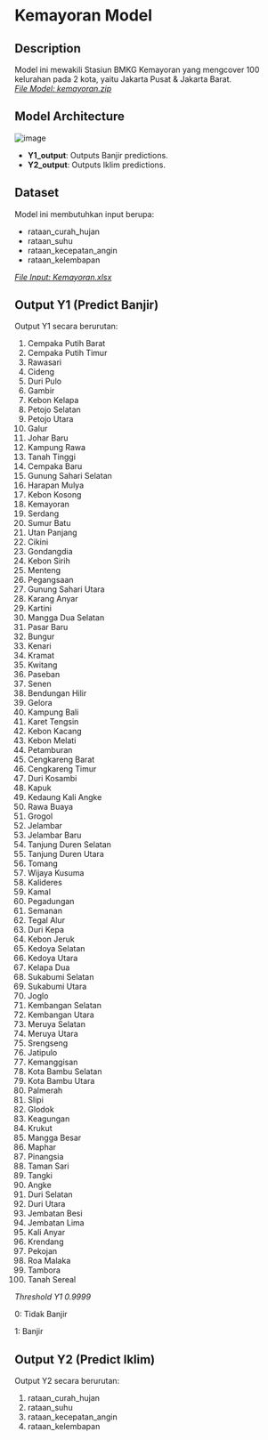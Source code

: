 # Kemayoran Model

## Description
Model ini mewakili Stasiun BMKG Kemayoran yang mengcover 100 kelurahan pada 2 kota, yaitu Jakarta Pusat & Jakarta Barat.</br>
[*File Model: kemayoran.zip*](https://drive.google.com/file/d/16iQpouWx_214ixmx438YYqyvPIiHcPI9)


## Model Architecture
![image](https://github.com/Bangkit-Capstone-C241-PS310/flood-forecast/assets/99129519/74331f71-e9b8-4f9c-82ab-86f885f92b04)
- **Y1_output**: Outputs Banjir predictions.
- **Y2_output**: Outputs Iklim predictions.

## Dataset
Model ini membutuhkan input berupa:</br>
  - rataan_curah_hujan
  - rataan_suhu
  - rataan_kecepatan_angin
  - rataan_kelembapan
    
[*File Input: Kemayoran.xlsx*](https://docs.google.com/spreadsheets/d/1knZoFp26nnfgEsRhnXqpkkOcJlG38Wxi)

## Output Y1 (Predict Banjir)
Output Y1 secara berurutan:
  1. Cempaka Putih Barat
  2. Cempaka Putih Timur
  3. Rawasari
  4. Cideng
  5. Duri Pulo
  6. Gambir
  7. Kebon Kelapa
  8. Petojo Selatan
  9. Petojo Utara
  10. Galur
  11. Johar Baru
  12. Kampung Rawa
  13. Tanah Tinggi
  14. Cempaka Baru
  15. Gunung Sahari Selatan
  16. Harapan Mulya
  17. Kebon Kosong
  18. Kemayoran
  19. Serdang
  20. Sumur Batu
  21. Utan Panjang
  22. Cikini
  23. Gondangdia
  24. Kebon Sirih
  25. Menteng
  26. Pegangsaan
  27. Gunung Sahari Utara
  28. Karang Anyar
  29. Kartini
  30. Mangga Dua Selatan
  31. Pasar Baru
  32. Bungur
  33. Kenari
  34. Kramat
  35. Kwitang
  36. Paseban
  37. Senen
  38. Bendungan Hilir
  39. Gelora
  40. Kampung Bali
  41. Karet Tengsin
  42. Kebon Kacang
  43. Kebon Melati
  44. Petamburan
  45. Cengkareng Barat
  46. Cengkareng Timur
  47. Duri Kosambi
  48. Kapuk
  49. Kedaung Kali Angke
  50. Rawa Buaya
  51. Grogol
  52. Jelambar
  53. Jelambar Baru
  54. Tanjung Duren Selatan
  55. Tanjung Duren Utara
  56. Tomang
  57. Wijaya Kusuma
  58. Kalideres
  59. Kamal
  60. Pegadungan
  61. Semanan
  62. Tegal Alur
  63. Duri Kepa
  64. Kebon Jeruk
  65. Kedoya Selatan
  66. Kedoya Utara
  67. Kelapa Dua
  68. Sukabumi Selatan
  69. Sukabumi Utara
  70. Joglo
  71. Kembangan Selatan
  72. Kembangan Utara
  73. Meruya Selatan
  74. Meruya Utara
  75. Srengseng
  76. Jatipulo
  77. Kemanggisan
  78. Kota Bambu Selatan
  79. Kota Bambu Utara
  80. Palmerah
  81. Slipi
  82. Glodok
  83. Keagungan
  84. Krukut
  85. Mangga Besar
  86. Maphar
  87. Pinangsia
  88. Taman Sari
  89. Tangki
  90. Angke
  91. Duri Selatan
  92. Duri Utara
  93. Jembatan Besi
  94. Jembatan Lima
  95. Kali Anyar
  96. Krendang
  97. Pekojan
  98. Roa Malaka
  99. Tambora
  100. Tanah Sereal

*Threshold Y1 0.9999*

0: Tidak Banjir

1: Banjir

## Output Y2 (Predict Iklim)

Output Y2 secara berurutan:
  1. rataan_curah_hujan
  2. rataan_suhu
  3. rataan_kecepatan_angin
  4. rataan_kelembapan
